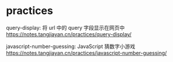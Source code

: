 # practices

query-display: 将 url 中的 query 字段显示在网页中
https://notes.tangjiayan.cn/practices/query-display/

javascript-number-guessing: JavaScript 猜数字小游戏
https://notes.tangjiayan.cn/practices/javascript-number-guessing/
